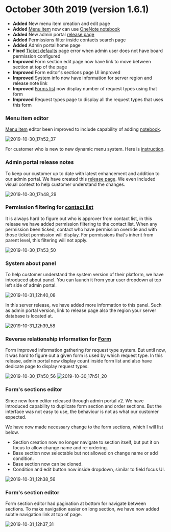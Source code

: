 # October 30th 2019 (version 1.6.1)

* **Added** New menu item creation and edit page
* **Added** [Menu item](/portal/menus/menu-items) now can use [OneNote notebook](/portal/notebooks)
* **Added** New admin portal [release page](/release-notes/admin)
* **Added** Permissions filter inside contacts search page
* **Added** Admin portal home page
* **Fixed** [Ticket defaults](/system/feature-config/defaults) page error when admin user does not have board permission configured
* **Improved** Form section edit page now have link to move between section at top of the page
* **Improved** Form editor's sections page UI improved
* **Improved** System info now have information for server region and release note link
* **Improved** [Forms list](/system/forms) now display number of request types using that form
* **Improved** Request types page to display all the request types that uses this form

### Menu item editor
[Menu item](/portal/menus/menu-items) editor been improved to include capability of adding [notebook](/portal/notebooks).

![2019-10-30_17h52_37](https://user-images.githubusercontent.com/1712143/67830021-1461ab00-fb3e-11e9-9ecc-63a1f5a4401d.png)

For customer who is new to new dynamic menu system. Here is [instruction](https://help.deskdirector.com/article/c5fhxd42mh-getting-started-with-the-menu-system).

### Admin portal release notes
To keep our customer up to date with latest enhancement and addition to our admin portal. We have created this [release page](/release-notes/admin). We even included visual context to help customer understand the changes.

![2019-10-30_17h48_29](https://user-images.githubusercontent.com/1712143/67829976-e4b2a300-fb3d-11e9-93c9-dc8f66b3f798.png)

### Permission filtering for [contact list](/portal/contacts)
It is always hard to figure out who is approver from contact list, in this release we have added permission filtering to the contact list. When any permission been ticked, contact who have permission override and with those ticket permission will display. For permissions that's inherit from parent level, this filtering will not apply.

![2019-10-30_17h53_50](https://user-images.githubusercontent.com/1712143/67830085-525ecf00-fb3e-11e9-9d42-470997358091.png)

### System about panel
To help customer understand the system version of their platform, we have introduced about panel. You can launch it from your user dropdown at top left side of admin portal.

![2019-10-31_12h40_08](https://user-images.githubusercontent.com/1712143/67907077-99e76880-fbdb-11e9-82d0-0436e532df9c.png)

In this server release, we have added more information to this panel. Such as admin portal version, link to release page also the region your server database is located at.

![2019-10-31_12h39_58](https://user-images.githubusercontent.com/1712143/67907078-9bb12c00-fbdb-11e9-88a4-c818222cfad1.png)

### Reverse relationship information for [Form](/system/forms)
Form improved information gathering for request type system. But until now, it was hard to figure out a given form is used by which request type. In this release, admin portal now display count inside form list and also have dedicate page to display request types.

![2019-10-30_17h50_56](https://user-images.githubusercontent.com/1712143/67829986-ef6d3800-fb3d-11e9-83cb-0e62f2c31d76.png)
![2019-10-30_17h51_20](https://user-images.githubusercontent.com/1712143/67829998-f85e0980-fb3d-11e9-9b55-d07ba1a2ab8a.png)

### Form's sections editor
Since new form editor released through admin portal v2. We have introduced capability to duplicate form section and order sections. But the interface was not easy to use, the behaviour is not as what our customer expected.

We have now made necessary change to the form sections, which I will list below.
* Section creation now no longer navigate to section itself, but put it on focus to allow change name and re-ordering.
* Base section now selectable but not allowed on change name or add condition.
* Base section now can be cloned.
* Condition and edit button now inside dropdown, similar to field focus UI.

![2019-10-31_12h38_56](https://user-images.githubusercontent.com/1712143/67907045-78867c80-fbdb-11e9-9c8e-b4d7f48cf77c.gif)

### Form's section editor
Form section editor had pagination at bottom for navigate between sections. To make navigation easier on long section, we have now added subtle navigation link at top of page.

![2019-10-31_12h37_31](https://user-images.githubusercontent.com/1712143/67907042-76242280-fbdb-11e9-8cfa-f6c1b0612672.png)
